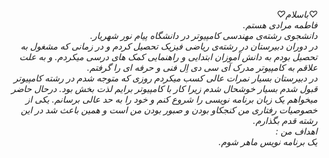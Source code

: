 <I DOCTYPE html>
<html dir="rtl" lang="fa">
<head>
<meta chaset="utf-8">
<title>صفحه‌ ے فارسے راست چین مے باشد</title>
</head>
<body>
‌
<div dir="rlt">
♡باسلام♡
‌<br>
فاطمه مرادی هستم.
<br>
دانشجوی رشته‌ی مهندسی کامپیوتر در دانشگاه پیام نور شهریار.
<br>
در دوران دبیرستان در رشته‌ی ریاضی فیزیک تحصیل کردم و در زمانی که مشغول به تحصیل بودم به دانش آموزان ابتدایی و راهنمایی کمک های درسی میکردم.
 و به علت علاقم به کامپیوتر مدرک آی سی دی اِل فنی و حرفه ای را گرفتم.
‌<br>
در دبیرستان بسیار نمرات عالی کسب میکردم روزی که متوجه شدم در رشته کامپیوتر قبول شدم بسیار خوشحال شدم زیرا کار با کامپیوتر برایم لذت بخش بود.
درحال حاضر میخواهم یک زبان برنامه نویسی را شروع کنم و خود را به حد عالی برسانم.
یکی از خصوصیات رفتاری من کنجکاو بودن و صبور بودن من است و همین باعث شد در این رشته قدم بگذارم.
‌<br>
اهداف من‌ ‌: ‌
<br>
یک برنامه نویس ماهر شوم.
</div>
</body>
</html>
